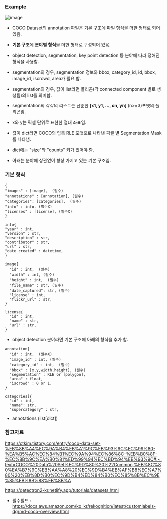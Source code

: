 
### Example

![image](https://github.com/sandartchip/TIL/assets/15938354/3a063708-8542-4b3f-8df1-9395805cbd09)

- COCO Dataset의 annotation 파일은 기본 구조에 파일 형식을 더한 형태로 되어 있음. 

- **기본 구조**에 **분야별 형식**을 더한 형태로 구성되어 있음.
- object detection, segmentation, key point detection 등 분야에 따라 정해진 형식을 사용함.

- segmentation의 경우, segmentation 정보와 bbox, category_id, id, bbox, image_id, iscrowd, area가 필요 함.

- segmentation의 경우, 값이 list라면 폴리곤(각 connected component 별로 생성됨)의 list를 의미함.
- segmentation의 각각의 리스트는 단순한 **[x1, y1, ..., cn, yn]** (n>=3)포맷의 폴리곤임.
- x와 y는 픽셀 단위로 표현한 절대 좌표임.
- 값이 dict라면 COCO의 압축 RLE 포맷으로 나타낸 픽셀 별 Segmentation Mask를 나타냄.
- dict에는 "size"와 "counts" 키가 있어야 함. 

- 아래는 분야에 상관없이 항상 가지고 있는 기본 구조임.

### 기본 형식 
```
{
"images" : [image],  (필수)
"annotations" : [annotation], (필수)
"categories": [categories],  (필수) 
"info" : info, (필수X)
"licenses" : [license], (필수X)
}

info{
"year" : int, 
"version" : str, 
"description" : str, 
"contributor" : str, 
"url" : str, 
"date_created" : datetime,
}
 
image{
  "id" : int,  (필수)
  "width" : int, (필수)
  "height" : int,  (필수)
  "file_name" : str, (필수)
  "date_captured": str, (필수)
  "license" : int, 
  "flickr_url" : str, 
}

license{
  "id" : int, 
  "name" : str, 
  "url" : str,
}
```

- object detection 분야라면 기본 구조에 아래의 형식을 추가 함.
```
annotation{
  "id" : int,  (필수X)
  "image_id" : int, (필수)
  "category_id" : int,  (필수) 
  "bbox" : [x,y,width,height], (필수) 
  "segmentation" : RLE or [polygon],  
  "area" : float, 
  "iscrowd" : 0 or 1, 
}

categories[{
  "id" : int,
  "name": str,
  "supercategory" : str,
```

- annotations (list[dict])



### 참고자료

https://ctkim.tistory.com/entry/coco-data-set-%EB%8B%A4%EC%9A%B4%EB%A1%9C%EB%93%9C%EC%99%80-%EA%B5%AC%EC%84%B1%EC%9A%94%EC%86%8C-%EB%B0%8F-%EC%8B%9C%EA%B0%81%ED%99%94%EC%BD%94%EB%93%9C#:~:text=COCO%20Data%20Set%EC%9D%80%20%22Common,%EB%8C%80%EA%B7%9C%EB%AA%A8%20%EC%9D%B4%EB%AF%B8%EC%A7%80%20%EB%8D%B0%EC%9D%B4%ED%84%B0%EC%85%8B%EC%9E%85%EB%8B%88%EB%8B%A

https://detectron2-kr.netlify.app/tutorials/datasets.html

- 필수필드 : https://docs.aws.amazon.com/ko_kr/rekognition/latest/customlabels-dg/md-coco-overview.html
